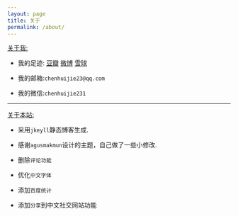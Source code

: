 ```yaml
---
layout: page
title: 关于
permalink: /about/
---
```


[关于我:]()

* 我的足迹:&nbsp;[豆瓣](http://www.douban.com/people/OrangeUFO/)&nbsp;[微博](http://weibo.com/chenhuijie23)&nbsp;[雪球](http://xueqiu.com/orangeufo)

* 我的邮箱:`chenhuijie23@qq.com`

* 我的微信:`chenhuijie231`

---

[关于本站:]()

* 采用`jkeyll`静态博客生成.

* 感谢`agusmakmun`设计的主题，自己做了一些小修改.

* 删除`评论功能`
* 优化`中文字体`
* 添加`百度统计`
* 添加`分享`到中文社交网站功能




